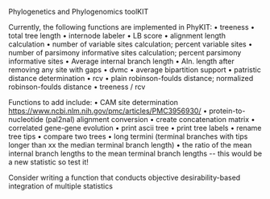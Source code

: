Phylogenetics and Phylogenomics toolKIT

Currently, the following functions are implemented in PhyKIT:
• treeness
• total tree length
• internode labeler
• LB score
• alignment length calculation
• number of variable sites calculation; percent variable sites
• number of parsimony informative sites calculation; percent parsimony informative sites
• Average internal branch length
• Aln. length after removing any site with gaps
• dvmc
• average bipartition support
• patristic distance determination
• rcv
• plain robinson-foulds distance; normalized robinson-foulds distance
• treeness / rcv

Functions to add include:
• CAM site determination https://www.ncbi.nlm.nih.gov/pmc/articles/PMC3956930/
• protein-to-nucleotide (pal2nal) alignment conversion
• create concatenation matrix
• correlated gene-gene evolution
• print ascii tree
• print tree labels
• rename tree tips
• compare two trees
• long termini (terminal branches with tips longer than xx the median terminal branch length)
• the ratio of the mean internal branch lengths to the mean terminal branch lengths -- this would be a new statistic so test it!

Consider writing a function that conducts objective desirability-based integration of multiple statistics